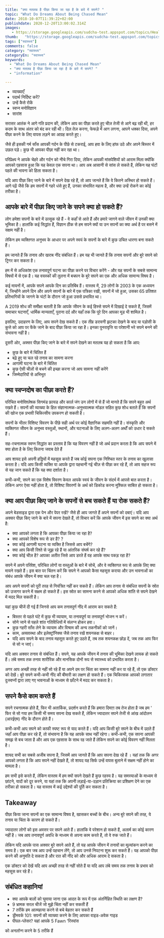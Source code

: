 ```yaml
---
title: "क्या मतलब है पीछा किया जा रहा है के बारे में सपने? "
topic: "What Do Dreams About Being Chased Mean"
date: 2018-10-07T11:39:22+02:00
publishdate: 2020-12-20T13:00:02.314Z
images: 
   - https://storage.googleapis.com/sudcha-test.appspot.com/topics/Health/default-selection/5.jpg
thumb:   "https://storage.googleapis.com/sudcha-test.appspot.com/topics/Health/default-selection/thumb/5.jpg"
tags: ["स्वास्थ्य"]
comments: false
category: "स्वास्थ्य"
categoryEn: "स्वास्थ्य"
keywords: 
  - "What Do Dreams About Being Chased Mean"
  - "क्या मतलब है पीछा किया जा रहा है के बारे में सपने? "
  - "information"

---
```

<ul> <li> व्याख्याएँ </li> <li> पदार्थ निर्दिष्ट करें? </li> <li> उन्हें कैसे रोकें </li> <li> स्वप्न मनोविज्ञान </li> <li> सारांश </li> </ul> <p> सरासर आतंक ने आगे गति प्रदान की, लेकिन आप का पीछा करते हुए चीज़ तेजी से आगे बढ़ रही थी, हर कदम के साथ अंतर को बंद कर रही थी। दिल तेज़ करना, फेफड़े में आग लगना, आपने धक्का दिया, अपने पीछा करने के लिए वापस लड़ने का आग्रह करते हुए। </p> <p> जैसे ही इसकी गर्म साँस आपकी गर्दन के पीछे से टकराई, आप हवा के लिए हांफ उठे और अपने बिस्तर में उछल पड़े। कुछ भी आपका पीछा नहीं कर रहा था। </p> <p> परिप्रेक्ष्य ने आपके चेहरे और गर्दन को नीचे गिरा दिया, लेकिन आपकी मांसपेशियों को आराम मिला क्योंकि आपको एहसास हुआ कि यह केवल एक सपना था। आप अब आसानी से सांस ले सकते हैं, लेकिन यह घंटों पहले की भावना को हिला सकता है। </p> <p> यदि आप पीछा किए जाने के बारे में सपने देख रहे हैं, तो आप जानते हैं कि वे कितने अस्थिर हो सकते हैं। आगे पढ़ें जैसे कि हम सपनों में गहरे धंसे हुए हैं, उनका संभावित महत्व है, और क्या उन्हें रोकने का कोई तरीका है। </p> <h2> आपके बारे में पीछा किए जाने के सपने क्या हो सकते हैं? </H2> <p> लोग हमेशा सपनों के बारे में उत्सुक रहे हैं - वे कहाँ से आते हैं और हमारे जागने वाले जीवन में उनकी क्या भूमिका है। हालांकि कई सिद्धांत हैं, विज्ञान ठीक से हम सपने क्यों या उन सपनों का क्या अर्थ है पर बसने में सक्षम नहीं है। </p> <p> लेकिन हम व्यक्तिगत अनुभव के आधार पर अपने स्वयं के सपनों के बारे में कुछ उचित धारणा बना सकते हैं। </p> <p> हम जानते हैं कि तनाव और खराब नींद संबंधित हैं। हम यह भी जानते हैं कि तनाव सपनों और बुरे सपने को ट्रिगर कर सकता है। </p> <p> हम में से अधिकांश एक तनावपूर्ण घटना का पीछा करने पर विचार करेंगे - और यह सपनों के सबसे सामान्य विषयों में से एक है। यह वयस्कों की तुलना में बचपन के बुरे सपने का एक और अधिक सामान्य विषय है। </p> <p> कई मायनों में, आपके सपने आपके दिन का प्रतिबिंब हैं। वास्तव में, 29 लोगों के 2003 के एक अध्ययन में, जिन्होंने अपने दिन और अपने सपनों के बारे में एक पत्रिका रखी, सपनों में जो हुआ, उसका 65 प्रतिशत प्रतिभागियों के जागने के घंटों के दौरान जो हुआ उससे प्रभावित था। </p> <p> A 2019 शोध की समीक्षा बताती है कि आपके जीवन के कई हिस्से सपने में दिखाई दे सकते हैं, जिसमें समाचार घटनाएँ, धार्मिक मान्यताएँ, पुराना दर्द और यहाँ तक कि पूरे दिन आपका मूड भी शामिल है। </p> <p> इसलिए, उदाहरण के लिए, आप सपने देख सकते हैं। एक तीव्र डरावनी झटका देखने के बाद या पड़ोसी के कुत्ते को आप पर फेंके जाने के बाद पीछा किया जा रहा है। इनका पुनरावृत्ति या परेशानी भरे सपने बनने की संभावना नहीं है। </p> <p> दूसरी ओर, अक्सर पीछा किए जाने के बारे में सपने देखने का मतलब यह हो सकता है कि आप: </p> <ul> <li> कुछ के बारे में चिंतित हैं </li> <li> बढ़े हुए या चल रहे तनाव का सामना करना </li> <li> आगामी घटना के बारे में चिंतित </li> <li> कुछ ऐसी चीज़ों से बचने की इच्छा करना जो आप सामना नहीं करेंगे </li> <li> जिम्मेदारियों से अभिभूत </li> </ul> <h2> क्या स्वप्नदोष का पीछा करते हैं? </h2> <p> परिचित मनोविश्लेषक सिगमंड फ्रायड और कार्ल जंग उन लोगों में से हैं जो मानते हैं कि सपने बहुत अर्थ रखते हैं। सपनों की व्याख्या के हिल संज्ञानात्मक-अनुभवात्मक मॉडल सहित कुछ शोध बताते हैं कि सपनों की खोज एक प्रभावी चिकित्सीय उपकरण हो सकती है। </p> <p> सपनों के भीतर विशिष्ट विवरण के पीछे सही अर्थ पर कोई वैज्ञानिक सहमति नहीं है। संस्कृति और व्यक्तिगत जीवन के अनुभव वस्तुओं, स्थानों, और घटनाओं के लिए अलग-अलग अर्थों को उधार दे सकते हैं। </p> <p> सह-रचनात्मक स्वप्न सिद्धांत का प्रस्ताव है कि यह विवरण नहीं है जो अर्थ प्रदान करता है कि आप सपने में क्या होता है के लिए कितना जवाब देते हैं </p> <p> आप शायद इसे अपनी हड्डियों में महसूस करते हैं जब कोई सपना एक निश्चित स्तर के तनाव का खुलासा करता है। यदि आप किसी व्यक्ति या आपके द्वारा पहचानी गई चीज़ से पीछा कर रहे हैं, तो आप सहज रूप से यह जान सकते हैं कि यह क्या दर्शाता है। </p> <p> कभी-कभी, सपने का एक विशेष विवरण केवल आपके स्वयं के जीवन के संदर्भ में आपसे बात करता है। लेकिन अगर ऐसा नहीं होता है, तो विशिष्ट विवरणों के अर्थ को डिकोड करना मुश्किल साबित हो सकता है। </p> <h2> क्या आप पीछा किए जाने के सपनों से बच सकते हैं या रोक सकते हैं? </H2> <p> अपने बेडसाइड द्वारा एक पेन और पेपर रखें? जैसे ही आप जागते हैं अपने सपनों को दबाएं। यदि आप अक्सर पीछा किए जाने के बारे में सपना देखते हैं, तो विचार करें कि आपके जीवन में इस सपने का क्या अर्थ है: </p> <ul> <li> क्या आपको लगता है कि आपका पीछा किया जा रहा है? </Li> <li> क्या आपको विशेष रूप से डर है? ? </li> <li> क्या कोई आगामी घटना या व्यक्ति है जिससे आप बचेंगे? </li> <li> क्या आप किसी रिश्ते से जूझ रहे हैं या आंतरिक संघर्ष कर रहे हैं? </li> <li> क्या कोई चीज़ है? आपका अतीत जिसे आप डरते हैं वह आपके साथ पकड़ रहा है? </li> </ul> <p> सपने में अपने परिवेश, परिचित लोगों या वस्तुओं के बारे में सोचें, और वे व्यक्तिगत रूप से आपके लिए क्या मायने रखते हैं। इस बात पर चिंतन करें कि सपने ने आपको कैसा महसूस कराया और उन भावनाओं का संबंध आपके जीवन में क्या चल रहा है। </p> <p> आप अपने सपनों को पूरी तरह से नियंत्रित नहीं कर सकते हैं। लेकिन आप तनाव से संबंधित सपनों के स्रोत को उजागर करने में सक्षम हो सकते हैं। इस स्रोत का सामना करने से आपको अधिक शांति से सपने देखने में मदद मिल सकती है। </p> <p> यहां कुछ चीजें दी गई हैं जिनसे आप कम तनावपूर्ण नींद में आराम कर सकते हैं: </p> <ul> <li> बिस्तर से पहले घंटे में कुछ भी व्यायाम, या तनावपूर्ण या तनावपूर्ण भोजन न करें। <// ली> <li> सोने जाने से पहले शांत गतिविधियों में संलग्न होकर हवा। </li> <li> कुछ गहरी साँस लेने के व्यायाम और विश्राम की अन्य तकनीकों को जानें। </li> <li> काम, अव्यवस्था और इलेक्ट्रॉनिक्स जैसे तनाव रखें शयनकक्ष से बाहर। </li> <li> यदि आप सपने के बाद तनाव महसूस करते हुए उठते हैं, तब तक शयनकक्ष छोड़ दें, जब तक आप फिर से सो न जाएं। </li> </ul> <p> यदि आप अक्सर तनाव से संबंधित हैं। सपने, यह आपके जीवन में तनाव की भूमिका देखने लायक हो सकते हैं। लंबे समय तक तनाव शारीरिक और मानसिक दोनों रूप से स्वास्थ्य को प्रभावित करता है। </p> <p> अगर आप अच्छी तरह से नहीं सो रहे हैं या अपने दम पर चिंता का सामना नहीं कर पा रहे हैं, तो एक डॉक्टर को देखें। बुरे सपने कभी-कभी नींद की बीमारी का लक्षण हो सकते हैं। एक चिकित्सक आपको लगातार दुःस्वप्नों द्वारा लाए गए भावनाओं के माध्यम से छाँटने में मदद कर सकता है। </p> <h2> सपने कैसे काम करते हैं </h2> <p> सपने रचनात्मक होते हैं, फिर भी अतार्किक, प्रदर्शन करते हैं कि हमारा दिमाग़ तब तेज होता है जब हम ' फिर से सो गया हम किसी भी समय सपना देख सकते हैं, लेकिन ज्यादातर सपने तेजी से आंख आंदोलन (आरईएम) नींद के दौरान होते हैं। </p> <p> कभी-कभी आप सपने को काफी स्पष्ट रूप से याद करते हैं। यदि आप किसी बुरे सपने के बीच में उठते हैं जहाँ आप पीछा कर रहे हैं, तो संभावना है कि यह आपके साथ नहीं रहेगा। कभी-कभी, एक सपना आपकी समझ से बच जाता है और आप एक एहसास के साथ रह जाते हैं लेकिन सपने का कोई विवरण नहीं मिलता है। </p> <p> शायद सभी का सबसे अजीब सपना है, जिसमें आप जानते हैं कि आप सपना देख रहे हैं । यहां तक ​​कि अगर आपको लगता है कि आप सपने नहीं देखते हैं, तो शायद यह सिर्फ उन्हें वापस बुलाने में सक्षम नहीं होने का मामला है। </p> <p> हम सभी इसे करते हैं, लेकिन वास्तव में हम क्यों सपने देखते हैं कुछ रहस्य है। यह समस्याओं के माध्यम से छांटने, यादों को दूर करने, या यहां तक ​​कि अपनी लड़ाई-या-उड़ान प्रतिक्रिया का प्रशिक्षण देने का एक तरीका हो सकता है। यह वास्तव में कई उद्देश्यों की पूर्ति कर सकता है। </p> <h2> Takeaway </h2> <p> पीछा किया जाना सपनों का एक सामान्य विषय है, खासकर बच्चों के बीच। अन्य बुरे सपने की तरह, ये तनाव या चिंता के कारण हो सकते हैं। </p> <p> ज्यादातर लोगों को इस अवसर पर सपने आते हैं। हालांकि वे परेशान हो सकते हैं, अलार्म का कोई कारण नहीं है। जब आप तनावपूर्ण अवधि के माध्यम से अपना काम करते हैं, तो वे रुक जाते हैं। </p> <p> लेकिन यदि आपके पास अक्सर बुरे सपने आते हैं, तो यह आपके जीवन में तनावों का मूल्यांकन करने का समय है। एक बार जब आप उन्हें पहचान लेंगे, तो आप उनसे निपटना शुरू कर सकते हैं। यह आपको पीछा करने की अनुमति दे सकता है और रात की नींद को और अधिक आराम दे सकता है। </p> <p> एक डॉक्टर को देखें यदि आप अच्छी तरह से नहीं सोते हैं या यदि आप लंबे समय तक तनाव के प्रभाव को महसूस कर रहे हैं। <// p> <h2> संबंधित कहानियां </h2> <ul> <li> क्या आपके बालों को घुमाया जाना एक आदत के रूप में एक अंतर्निहित स्थिति का लक्षण है? </li> <li> 9 भ्रामक सरल चीजें जो मुझे चिंता नहीं कर सकती हैं <? / li> <li> 7 तरीके हम आत्महत्या करने से बचे बेहतर कर सकते हैं </li> <li> ड्रीमवर्क 101: सपनों की व्याख्या करने के लिए आपका वाइड-अवेक गाइड </li> <li> पीपल-प्लेसर? यहां आपके 5 Fawn ’रिस्पांस </li> </ul> को अनलॉन्ग करने के 5 तरीके हैं 